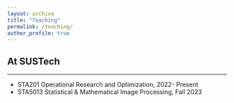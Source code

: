 ```yaml
---
layout: archive
title: "Teaching"
permalink: /teaching/
author_profile: true
---
```



## At SUSTech
---
- STA201 Operational Research and Optimization, 2022- Present 
- STA5013 Statistical & Mathematical Image Processing, Fall 2023
